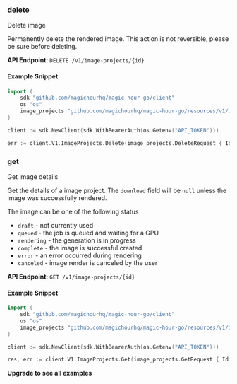 
### delete <a name="delete"></a>
Delete image

Permanently delete the rendered image. This action is not reversible, please be sure before deleting.

**API Endpoint**: `DELETE /v1/image-projects/{id}`

#### Example Snippet

```go
import (
	sdk "github.com/magichourhq/magic-hour-go/client"
	os "os"
	image_projects "github.com/magichourhq/magic-hour-go/resources/v1/image_projects"
)

client := sdk.NewClient(sdk.WithBearerAuth(os.Getenv("API_TOKEN")))

err := client.V1.ImageProjects.Delete(image_projects.DeleteRequest { Id: "string" })
```

### get <a name="get"></a>
Get image details

Get the details of a image project. The `download` field will be `null` unless the image was successfully rendered.

The image can be one of the following status
- `draft` - not currently used
- `queued` - the job is queued and waiting for a GPU
- `rendering` - the generation is in progress
- `complete` - the image is successful created
- `error` - an error occurred during rendering
- `canceled` - image render is canceled by the user


**API Endpoint**: `GET /v1/image-projects/{id}`

#### Example Snippet

```go
import (
	sdk "github.com/magichourhq/magic-hour-go/client"
	os "os"
	image_projects "github.com/magichourhq/magic-hour-go/resources/v1/image_projects"
)

client := sdk.NewClient(sdk.WithBearerAuth(os.Getenv("API_TOKEN")))

res, err := client.V1.ImageProjects.Get(image_projects.GetRequest { Id: "string" })
```

**Upgrade to see all examples**

